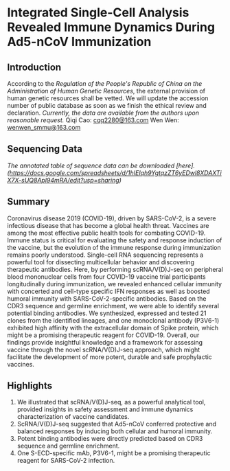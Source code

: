 # Integrated Single-Cell Analysis Revealed Immune Dynamics During Ad5-nCoV Immunization

## Introduction
According to the *Regulation of the People's Republic of China on the Administration of Human Genetic Resources*, the external provision of human genetic resources shall be vetted. We will update the accession number of public database as soon as we finish the ethical review and declaration.
*Currently, the data are available from the authors upon reasonable request.*
Qiqi Cao: cqq2280@163.com
Wen Wen: wenwen_smmu@163.com

## Sequencing Data
 
_The annotated table of sequence data can be downloaded [here].(https://docs.google.com/spreadsheets/d/1hIEIqh9YgtqzZT6yEDwl8XDAXTiX7X-sUQ8Apl94mRA/edit?usp=sharing)_

## Summary
Coronavirus disease 2019 (COVID-19), driven by SARS-CoV-2, is a severe infectious disease that has become a global health threat. Vaccines are among the most effective public health tools for combating COVID-19. Immune status is critical for evaluating the safety and response induction of the vaccine, but the evolution of the immune response during immunization remains poorly understood. Single-cell RNA sequencing represents a powerful tool for dissecting multicellular behavior and discovering therapeutic antibodies. Here, by performing scRNA/V(D)J-seq on peripheral blood mononuclear cells from four COVID-19 vaccine trial participants longitudinally during immunization, we revealed enhanced cellular immunity with concerted and cell-type specific IFN responses as well as boosted humoral immunity with SARS-CoV-2-specific antibodies. Based on the CDR3 sequence and germline enrichment, we were able to identify several potential binding antibodies. We synthesized, expressed and tested 21 clones from the identified lineages, and one monoclonal antibody (P3V6-1) exhibited high affinity with the extracellular domain of Spike protein, which might be a promising therapeutic reagent for COVID-19. Overall, our findings provide insightful knowledge and a framework for assessing vaccine through the novel scRNA/V(D)J-seq approach, which might facilitate the development of more potent, durable and safe prophylactic vaccines.


## Highlights
1. We illustrated that scRNA/V(D)J-seq, as a powerful analytical tool, provided insights in safety assessment and immune dynamics characterization of vaccine candidates.
2. ScRNA/V(D)J-seq suggested that Ad5-nCoV conferred protective and balanced responses by inducing both cellular and humoral immunity.
3. Potent binding antibodies were directly predicted based on CDR3 sequence and germline enrichment.
4. One S-ECD-specific mAb, P3V6-1, might be a promising therapeutic reagent for SARS-CoV-2 infection.




